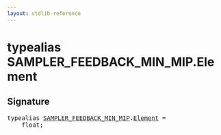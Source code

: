 ```yaml
---
layout: stdlib-reference
---
```


# typealias SAMPLER\_FEEDBACK\_MIN\_MIP\.Element

## Signature

<pre>
<span class='code_keyword'>typealias</span> <a href="../index.html" class="code_type">SAMPLER_FEEDBACK_MIN_MIP</a>.<a href=".html" class="code_type">Element</a> = 
    <span class="code_keyword">float</span>;
</pre>

